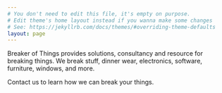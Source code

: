 ```yaml
---
# You don't need to edit this file, it's empty on purpose.
# Edit theme's home layout instead if you wanna make some changes
# See: https://jekyllrb.com/docs/themes/#overriding-theme-defaults
layout: page
---
```


Breaker of Things provides solutions, consultancy and resource for breaking things.
We break stuff, dinner wear, electronics, software, furniture, windows, and more.

Contact us to learn how we can break your things.
